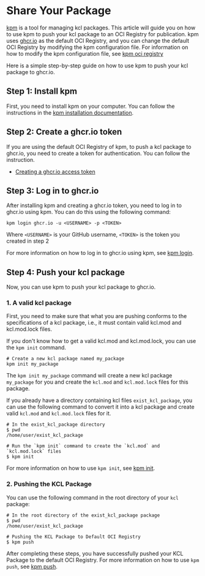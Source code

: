 # Share Your Package

[kpm](https://github.com/kcl-lang/kpm) is a tool for managing kcl packages. This article will guide you on how to use kpm to push your kcl package to an OCI Registry for publication. kpm uses [ghcr.io](https://ghcr.io) as the default OCI Registry, and you can change the default OCI Registry by modifying the kpm configuration file. For information on how to modify the kpm configuration file, see [kpm oci registry](https://github.com/kcl-lang/kpm/blob/main/docs/kpm_oci.md#kpm-registry)

Here is a simple step-by-step guide on how to use kpm to push your kcl package to ghcr.io.

## Step 1: Install kpm

First, you need to install kpm on your computer. You can follow the instructions in the [kpm installation documentation](https://kcl-lang.io/docs/user_docs/guides/package-management/installation).

## Step 2: Create a ghcr.io token

If you are using the default OCI Registry of kpm, to push a kcl package to ghcr.io, you need to create a token for authentication. You can follow the instruction.

- [Creating a ghcr.io access token](https://docs.github.com/en/authentication/keeping-your-account-and-data-secure/managing-your-personal-access-tokens#creating-a-personal-access-token-classic)

## Step 3: Log in to ghcr.io

After installing kpm and creating a ghcr.io token, you need to log in to ghcr.io using kpm. You can do this using the following command:

```shell
kpm login ghcr.io -u <USERNAME> -p <TOKEN>
```

Where `<USERNAME>` is your GitHub username, `<TOKEN>` is the token you created in step 2

For more information on how to log in to ghcr.io using kpm, see [kpm login](https://kcl-lang.io/docs/reference/package-management/command-reference/login).

## Step 4: Push your kcl package

Now, you can use kpm to push your kcl package to ghcr.io.

### 1. A valid kcl package

First, you need to make sure that what you are pushing conforms to the specifications of a kcl package, i.e., it must contain valid kcl.mod and kcl.mod.lock files.

If you don't know how to get a valid kcl.mod and kcl.mod.lock, you can use the `kpm init` command.

```shell
# Create a new kcl package named my_package
kpm init my_package
```

The `kpm init my_package` command will create a new kcl package `my_package` for you and create the `kcl.mod` and `kcl.mod.lock` files for this package.

If you already have a directory containing kcl files `exist_kcl_package`, you can use the following command to convert it into a kcl package and create valid `kcl.mod` and `kcl.mod.lock` files for it.

```shell
# In the exist_kcl_package directory
$ pwd 
/home/user/exist_kcl_package

# Run the `kpm init` command to create the `kcl.mod` and `kcl.mod.lock` files
$ kpm init 
```

For more information on how to use `kpm init`, see [kpm init](https://kcl-lang.io/docs/reference/package-management/command-reference/init).

### 2. Pushing the KCL Package

You can use the following command in the root directory of your `kcl` package:

```shell
# In the root directory of the exist_kcl_package package
$ pwd 
/home/user/exist_kcl_package

# Pushing the KCL Package to Default OCI Registry
$ kpm push
```

After completing these steps, you have successfully pushed your KCL Package to the default OCI Registry.
For more information on how to use `kpm push`, see [kpm push](https://kcl-lang.io/docs/reference/package-management/command-reference/push).
